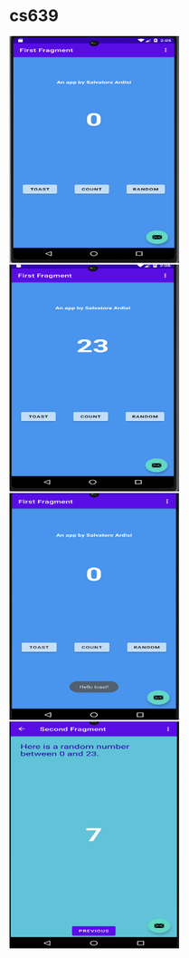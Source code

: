 # cs639

<img src="MyFirstApp/first_fragment_start.png" width="300" height="400">
<img src="MyFirstApp/first_fragment_count.png" width="300" height="400">
<img src="MyFirstApp/first_fragment_toast.png" width="300" height="400">
<img src="MyFirstApp/second_fragment_random.png" width="300" height="400">
